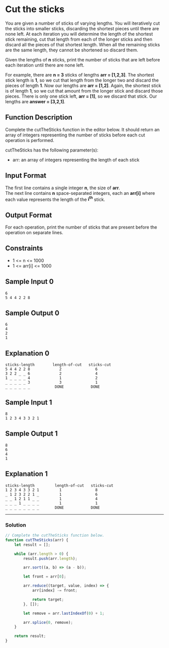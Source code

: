 # Cut the sticks

You are given a number of sticks of varying lengths. You will iteratively cut the sticks into smaller sticks, discarding the shortest pieces until there are none left. At each iteration you will determine the length of the shortest stick remaining, cut that length from each of the longer sticks and then discard all the pieces of that shortest length. When all the remaining sticks are the same length, they cannot be shortened so discard them.

Given the lengths of **n** sticks, print the number of sticks that are left before each iteration until there are none left.

For example, there are **n = 3** sticks of lengths **arr = [1,2,3]**. The shortest stick length is **1**, so we cut that length from the longer two and discard the pieces of length **1**. Now our lengths are **arr = [1,2]**. Again, the shortest stick is of length **1**, so we cut that amount from the longer stick and discard those pieces. There is only one stick left, **arr = [1]**, so we discard that stick. Our lengths are **answer = [3,2,1]**.

## Function Description

Complete the cutTheSticks function in the editor below. It should return an array of integers representing the number of sticks before each cut operation is performed.

cutTheSticks has the following parameter(s):

- arr: an array of integers representing the length of each stick

## Input Format

The first line contains a single integer **n**, the size of **arr**. <br/>
The next line contains **n** space-separated integers, each an **arr[i]** where each value represents the length of the **i<sup>th</sup>** stick.

## Output Format

For each operation, print the number of sticks that are present before the operation on separate lines.

## Constraints

- 1 <= n <= 1000
- 1 <= arr[i] <= 1000

## Sample Input 0

```
6
5 4 4 2 2 8
```

## Sample Output 0

```
6
4
2
1
```

## Explanation 0

```
sticks-length        length-of-cut   sticks-cut
5 4 4 2 2 8             2               6
3 2 2 _ _ 6             2               4
1 _ _ _ _ 4             1               2
_ _ _ _ _ 3             3               1
_ _ _ _ _ _           DONE            DONE
```

## Sample Input 1

```
8
1 2 3 4 3 3 2 1
```

## Sample Output 1

```
8
6
4
1
```

## Explanation 1

```
sticks-length         length-of-cut   sticks-cut
1 2 3 4 3 3 2 1         1               8
_ 1 2 3 2 2 1 _         1               6
_ _ 1 2 1 1 _ _         1               4
_ _ _ 1 _ _ _ _         1               1
_ _ _ _ _ _ _ _       DONE            DONE
```

---

### Solution

```javascript
// Complete the cutTheSticks function below.
function cutTheSticks(arr) {
    let result = [];

    while (arr.length > 0) {
        result.push(arr.length);

        arr.sort((a, b) => (a - b));

        let front = arr[0];

        arr.reduce((target, value, index) => {
            arr[index] -= front;

            return target;
        }, []);

        let remove = arr.lastIndexOf(0) + 1;

        arr.splice(0, remove);
    }

    return result;
}
```